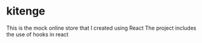 # kitenge
This is the mock online store that I created using React
The project includes the use of hooks in react
